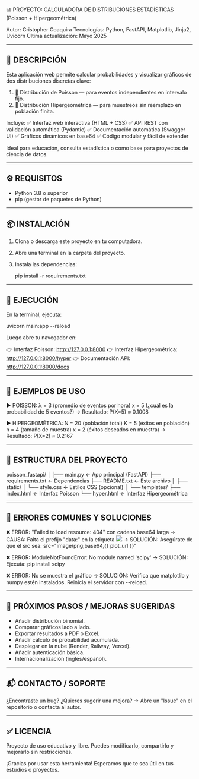 
📊 PROYECTO: CALCULADORA DE DISTRIBUCIONES ESTADÍSTICAS
              (Poisson + Hipergeométrica)


Autor: Cristopher Coaquira
Tecnologías: Python, FastAPI, Matplotlib, Jinja2, Uvicorn
Última actualización: Mayo 2025

------------------------------------------------------------
📌 DESCRIPCIÓN
------------------------------------------------------------

Esta aplicación web permite calcular probabilidades y visualizar gráficos de dos distribuciones discretas clave:

1. 📘 Distribución de Poisson — para eventos independientes en intervalo fijo.
2. 🎯 Distribución Hipergeométrica — para muestreos sin reemplazo en población finita.

Incluye:
✅ Interfaz web interactiva (HTML + CSS)
✅ API REST con validación automática (Pydantic)
✅ Documentación automática (Swagger UI)
✅ Gráficos dinámicos en base64
✅ Código modular y fácil de extender

Ideal para educación, consulta estadística o como base para proyectos de ciencia de datos.

------------------------------------------------------------
⚙️ REQUISITOS
------------------------------------------------------------

- Python 3.8 o superior
- pip (gestor de paquetes de Python)

------------------------------------------------------------
📦 INSTALACIÓN
------------------------------------------------------------

1. Clona o descarga este proyecto en tu computadora.

2. Abre una terminal en la carpeta del proyecto.

3. Instala las dependencias:

   pip install -r requirements.txt

------------------------------------------------------------
🚀 EJECUCIÓN
------------------------------------------------------------

En la terminal, ejecuta:

   uvicorn main:app --reload

Luego abre tu navegador en:

   👉 Interfaz Poisson:     http://127.0.0.1:8000
   👉 Interfaz Hipergeométrica: http://127.0.0.1:8000/hyper
   👉 Documentación API:    http://127.0.0.1:8000/docs

------------------------------------------------------------
🧪 EJEMPLOS DE USO
------------------------------------------------------------

▶️ POISSON:
   λ = 3 (promedio de eventos por hora)
   x = 5 (¿cuál es la probabilidad de 5 eventos?)
   → Resultado: P(X=5) ≈ 0.1008

▶️ HIPERGEOMÉTRICA:
   N = 20 (población total)
   K = 5 (éxitos en población)
   n = 4 (tamaño de muestra)
   x = 2 (éxitos deseados en muestra)
   → Resultado: P(X=2) ≈ 0.2167

------------------------------------------------------------
📁 ESTRUCTURA DEL PROYECTO
------------------------------------------------------------

poisson_fastapi/
│
├── main.py                 ← App principal (FastAPI)
├── requirements.txt        ← Dependencias
├── README.txt              ← Este archivo
│
├── static/
│   └── style.css           ← Estilos CSS (opcional)
│
└── templates/
    ├── index.html          ← Interfaz Poisson
    └── hyper.html          ← Interfaz Hipergeométrica

------------------------------------------------------------
🔧 ERRORES COMUNES Y SOLUCIONES
------------------------------------------------------------

❌ ERROR: "Failed to load resource: 404" con cadena base64 larga
→ CAUSA: Falta el prefijo "data:" en la etiqueta <img src="...">
→ SOLUCIÓN: Asegúrate de que el src sea:
      src="image/png;base64,{{ plot_url }}"

❌ ERROR: ModuleNotFoundError: No module named 'scipy'
→ SOLUCIÓN: Ejecuta: pip install scipy

❌ ERROR: No se muestra el gráfico
→ SOLUCIÓN: Verifica que matplotlib y numpy estén instalados.
            Reinicia el servidor con --reload.

------------------------------------------------------------
🚀 PRÓXIMOS PASOS / MEJORAS SUGERIDAS
------------------------------------------------------------

- Añadir distribución binomial.
- Comparar gráficos lado a lado.
- Exportar resultados a PDF o Excel.
- Añadir cálculo de probabilidad acumulada.
- Desplegar en la nube (Render, Railway, Vercel).
- Añadir autenticación básica.
- Internacionalización (inglés/español).

------------------------------------------------------------
📬 CONTACTO / SOPORTE
------------------------------------------------------------

¿Encontraste un bug? ¿Quieres sugerir una mejora?
→ Abre un "Issue" en el repositorio o contacta al autor.

------------------------------------------------------------
✅ LICENCIA
------------------------------------------------------------

Proyecto de uso educativo y libre. 
Puedes modificarlo, compartirlo y mejorarlo sin restricciones.


¡Gracias por usar esta herramienta! 
Esperamos que te sea útil en tus estudios o proyectos.

